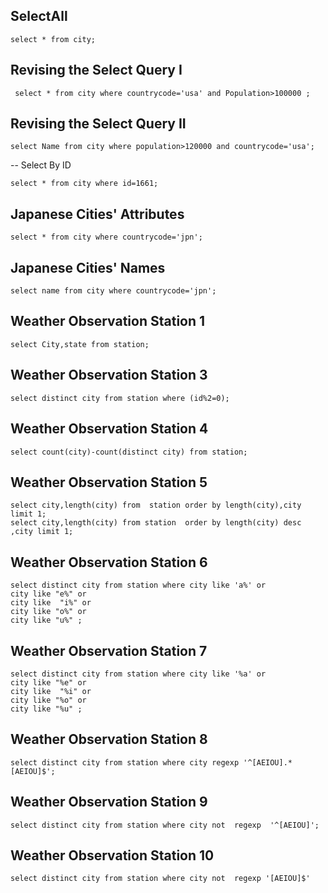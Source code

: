 
## SelectAll
```
select * from city;
```
## Revising the Select Query I
```
 select * from city where countrycode='usa' and Population>100000 ;
```
## Revising the Select Query II
```
select Name from city where population>120000 and countrycode='usa';
```
-- Select By ID
```
select * from city where id=1661;
```
## Japanese Cities' Attributes
```
select * from city where countrycode='jpn';
```
## Japanese Cities' Names
```
select name from city where countrycode='jpn';
```
## Weather Observation Station 1
```
select City,state from station;
```
## Weather Observation Station 3
```
select distinct city from station where (id%2=0);
```
## Weather Observation Station 4
```
select count(city)-count(distinct city) from station;
```
## Weather Observation Station 5
```
select city,length(city) from  station order by length(city),city limit 1;
select city,length(city) from station  order by length(city) desc ,city limit 1;
```
## Weather Observation Station 6
```
select distinct city from station where city like 'a%' or 
city like "e%" or
city like  "i%" or
city like "o%" or
city like "u%" ;
```
## Weather Observation Station 7
```
select distinct city from station where city like '%a' or 
city like "%e" or
city like  "%i" or
city like "%o" or
city like "%u" ;
```

## Weather Observation Station 8
```
select distinct city from station where city regexp '^[AEIOU].*[AEIOU]$';
```
## Weather Observation Station 9
```
select distinct city from station where city not  regexp  '^[AEIOU]';
```
## Weather Observation Station 10
```
select distinct city from station where city not  regexp '[AEIOU]$'
```
